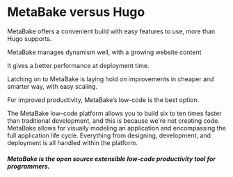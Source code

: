 # MetaBake versus Hugo

MetaBake offers a convenient build with easy features to use, more than Hugo supports.

MetaBake manages dynamism well, with a growing website content

It gives a better performance at deployment time.

Latching on to MetaBake is laying hold on improvements in cheaper and smarter way, with easy scaling.

For improved productivity, MetaBake’s low-code is the best option.

The MetaBake low-code platform allows you to build six to ten times faster than traditional development, and this is because we're not creating code. MetaBake allows for visually modeling an application and encompassing the full application life cycle. Everything from designing, development, and deployment is all handled within the platform.

##### MetaBake is the open source extensible low-code productivity tool for programmers.